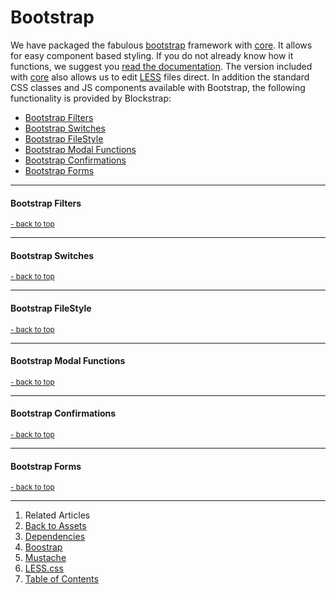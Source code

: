 Bootstrap <a name="docs_home"></a>
==================================

We have packaged the fabulous [bootstrap](http://getbootstrap.com) framework with [core](../../core/). It allows for easy component based styling. If you do not already know how it functions, we suggest you [read the documentation](http://getbootstrap.com/css/). The version included with [core](../../core/) also allows us to edit [LESS](../less/) files direct. In addition the standard CSS classes and JS components available with Bootstrap, the following functionality is provided by Blockstrap:

* [Bootstrap Filters](#bootstrap_filters)
* [Bootstrap Switches](#bootstrap_switches)
* [Bootstrap FileStyle](#bootstrap_filestyle)
* [Bootstrap Modal Functions](#bootstrap_modals)
* [Bootstrap Confirmations](#bootstrap_confirmations)
* [Bootstrap Forms](#bootstrap_forms)

-------------------------------------------------------
#### Bootstrap Filters <a name="bootstrap_filters"></a>

<small><a href="#docs_home">- back to top</a></small>

-------------------------------------------------------
#### Bootstrap Switches <a name="bootstrap_switches"></a>

<small><a href="#docs_home">- back to top</a></small>

-------------------------------------------------------
#### Bootstrap FileStyle <a name="bootstrap_filestyle"></a>

<small><a href="#docs_home">- back to top</a></small>

-------------------------------------------------------
#### Bootstrap Modal Functions <a name="bootstrap_modals"></a>

<small><a href="#docs_home">- back to top</a></small>

-------------------------------------------------------
#### Bootstrap Confirmations <a name="bootstrap_confirmations"></a>

<small><a href="#docs_home">- back to top</a></small>

-------------------------------------------------------
#### Bootstrap Forms <a name="bootstrap_forms"></a>

<small><a href="#docs_home">- back to top</a></small>

---

1. Related Articles
2. [Back to Assets](../../assets/)
3. [Dependencies](../dependencies/)
4. [Boostrap](../bootstrap/)
5. [Mustache](../mustache/)
6. [LESS.css](../less/)
7. [Table of Contents](../../../)
